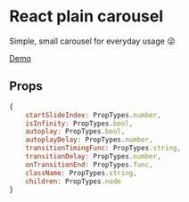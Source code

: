 # React plain carousel
Simple, small carousel for everyday usage 😜

[Demo](https://codesandbox.io/s/q9wnyvrozq)

## Props
```javascript
{
    startSlideIndex: PropTypes.number,
    isInfinity: PropTypes.bool,
    autoplay: PropTypes.bool,
    autoplayDelay: PropTypes.number,
    transitionTimingFunc: PropTypes.string,
    transitionDelay: PropTypes.number,
    onTransitionEnd: PropTypes.func,
    className: PropTypes.string,
    children: PropTypes.node
}
```